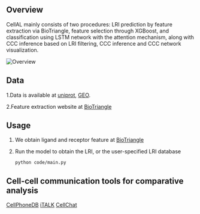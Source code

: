 ## Overview

CellAL mainly consists of two procedures: LRI prediction by feature extraction via BioTriangle, feature selection through XGBoost, and classification using LSTM network with the attention mechanism, along with CCC inference based on LRI filtering, CCC inference and CCC network visualization.

![Overview](gaopfnice/CellAL/Overview.png)

## Data

1.Data is available at [uniprot](https://www.uniprot.org/), [GEO](https://www.ncbi.nlm.nih.gov/geo/).

2.Feature extraction website at [BioTriangle](http://biotriangle.scbdd.com/)

## Usage



1. We obtain ligand and receptor feature at [BioTriangle](http://biotriangle.scbdd.com/)

2. Run the model to obtain the LRI, or the user-specified LRI database

   ```
   python code/main.py
   ```

## Cell-cell communication tools for comparative analysis



[CellPhoneDB](https://github.com/Teichlab/cellphonedb)  [iTALK](https://github.com/Coolgenome/iTALK)   [CellChat](https://github.com/sqjin/CellChat) 
